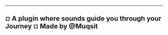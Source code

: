 -------------------------------------------------------------
¤ A plugin where sounds guide you through your 
Journey
¤ Made by @Muqsit
-------------------------------------------------------------
